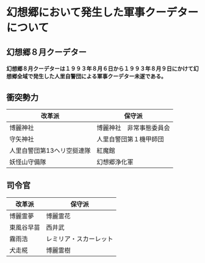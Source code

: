 # 幻想郷において発生した軍事クーデターについて
## 幻想郷８月クーデター

#### 幻想郷８月クーデターは１９９３年８月６日から１９９３年８月９日にかけて幻想郷全域で発生した人里自警団による軍事クーデター未遂である。

## 衝突勢力
| 改革派 | 保守派 |
|--|--|
| 博麗神社 | 博麗神社　非常事態委員会 |
|守矢神社| 人里自警団第１機甲師団 |
| 人里自警団第13ヘリ空挺連隊 | 紅魔館 |
| 妖怪山守備隊 | 幻想郷浄化軍 |

## 司令官

| 改革派 | 保守派 |
|--|--|
| 博麗霊夢 | 博麗霊花 |
| 東風谷早苗 | 西井武 |
| 霧雨浩 | レミリア・スカーレット |
| 犬走椛 | 博麗霊樹 |


